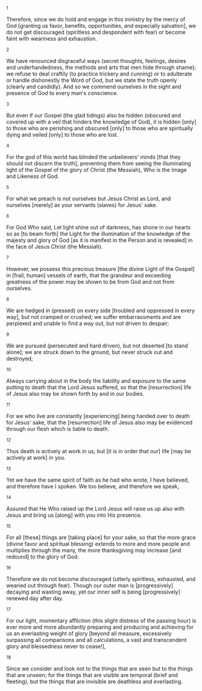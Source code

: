 <sup>1</sup> 

Therefore, since we do hold and engage in this ministry by the mercy of God [granting us favor, benefits, opportunities, and especially salvation], we do not get discouraged (spiritless and despondent with fear) or become faint with weariness and exhaustion. 

<sup>2</sup> 

We have renounced disgraceful ways (secret thoughts, feelings, desires and underhandedness, the methods and arts that men hide through shame); we refuse to deal craftily (to practice trickery and cunning) or to adulterate or handle dishonestly the Word of God, but we state the truth openly (clearly and candidly). And so we commend ourselves in the sight and presence of God to every man's conscience. 

<sup>3</sup> 

But even if our Gospel (the glad tidings) also be hidden (obscured and covered up with a veil that hinders the knowledge of God), it is hidden [only] to those who are perishing and obscured [only] to those who are spiritually dying and veiled [only] to those who are lost. 

<sup>4</sup> 

For the god of this world has blinded the unbelievers' minds [that they should not discern the truth], preventing them from seeing the illuminating light of the Gospel of the glory of Christ (the Messiah), Who is the Image and Likeness of God. 

<sup>5</sup> 

For what we preach is not ourselves but Jesus Christ as Lord, and ourselves [merely] as your servants (slaves) for Jesus' sake. 

<sup>6</sup> 

For God Who said, Let light shine out of darkness, has shone in our hearts so as [to beam forth] the Light for the illumination of the knowledge of the majesty and glory of God [as it is manifest in the Person and is revealed] in the face of Jesus Christ (the Messiah). 

<sup>7</sup> 

However, we possess this precious treasure [the divine Light of the Gospel] in [frail, human] vessels of earth, that the grandeur and exceeding greatness of the power may be shown to be from God and not from ourselves. 

<sup>8</sup> 

We are hedged in (pressed) on every side [troubled and oppressed in every way], but not cramped or crushed; we suffer embarrassments and are perplexed and unable to find a way out, but not driven to despair; 

<sup>9</sup> 

We are pursued (persecuted and hard driven), but not deserted [to stand alone]; we are struck down to the ground, but never struck out and destroyed; 

<sup>10</sup> 

Always carrying about in the body the liability and exposure to the same putting to death that the Lord Jesus suffered, so that the [resurrection] life of Jesus also may be shown forth by and in our bodies. 

<sup>11</sup> 

For we who live are constantly [experiencing] being handed over to death for Jesus' sake, that the [resurrection] life of Jesus also may be evidenced through our flesh which is liable to death. 

<sup>12</sup> 

Thus death is actively at work in us, but [it is in order that our] life [may be actively at work] in you. 

<sup>13</sup> 

Yet we have the same spirit of faith as he had who wrote, I have believed, and therefore have I spoken. We too believe, and therefore we speak, 

<sup>14</sup> 

Assured that He Who raised up the Lord Jesus will raise us up also with Jesus and bring us [along] with you into His presence. 

<sup>15</sup> 

For all [these] things are [taking place] for your sake, so that the more grace (divine favor and spiritual blessing) extends to more and more people and multiplies through the many, the more thanksgiving may increase [and redound] to the glory of God. 

<sup>16</sup> 

Therefore we do not become discouraged (utterly spiritless, exhausted, and wearied out through fear). Though our outer man is [progressively] decaying and wasting away, yet our inner self is being [progressively] renewed day after day. 

<sup>17</sup> 

For our light, momentary affliction (this slight distress of the passing hour) is ever more and more abundantly preparing and producing and achieving for us an everlasting weight of glory [beyond all measure, excessively surpassing all comparisons and all calculations, a vast and transcendent glory and blessedness never to cease!], 

<sup>18</sup> 

Since we consider and look not to the things that are seen but to the things that are unseen; for the things that are visible are temporal (brief and fleeting), but the things that are invisible are deathless and everlasting.